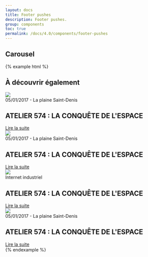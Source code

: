 ```yaml
---
layout: docs
title: Footer pushes
description: Footer pushes.
group: components
toc: true
permalink: /docs/4.0/components/footer-pushes
---
```


## Carousel

{% example html %}
<div class="background-light">
  <div class="container gt-8 gb-5">
    <h2 class="h1 mb-5">À découvrir également</h2>
    <div class="swiper multi-slideshow" data-component="multi-slideshow">
      <div class="swiper-container" data-role="container">
        <div class="swiper-wrapper">
          <div class="swiper-slide">
            <div>
              <img class="w-100 mb-4 rounded" src="https://dummyimage.com/240x158/000/fff" />
              <div>
                <div class="text-sm text-uppercase mb-2">05/01/2017 - La plaine Saint-Denis</div>
                <h2 class="mb-3">ATELIER 574 : LA CONQUÊTE DE L'ESPACE</h2>
                <a href="#" class="btn btn-link">Lire la suite <i class="icons-arrow-next icon-size-x5 ml-2"></i></a>
              </div>
            </div>
          </div>
          <div class="swiper-slide">
            <div>
              <img class="w-100 mb-4 rounded" src="https://dummyimage.com/240x158/000/fff" />
              <div>
                <div class="text-sm text-uppercase mb-2">05/01/2017 - La plaine Saint-Denis</div>
                <h2 class="mb-3">ATELIER 574 : LA CONQUÊTE DE L'ESPACE</h2>
                <a href="#" class="btn btn-link">Lire la suite <i class="icons-arrow-next icon-size-x5 ml-2"></i></a>
              </div>
            </div>
          </div>
          <div class="swiper-slide">
            <div>
              <img class="w-100 mb-4 rounded" src="https://dummyimage.com/240x158/000/fff" />
              <div>
                <div class="text-sm text-uppercase text-primary font-weight-medium mb-2">Internet industriel</div>
                <h2 class="mb-3">ATELIER 574 : LA CONQUÊTE DE L'ESPACE</h2>
                <a href="#" class="btn btn-link">Lire la suite <i class="icons-arrow-next icon-size-x5 ml-2"></i></a>
              </div>
            </div>
          </div>
          <div class="swiper-slide">
            <div>
              <img class="w-100 mb-4 rounded" src="https://dummyimage.com/240x158/000/fff" />
              <div>
                <div class="text-sm text-uppercase mb-2">05/01/2017 - La plaine Saint-Denis</div>
                <h2 class="mb-3">ATELIER 574 : LA CONQUÊTE DE L'ESPACE</h2>
                <a href="#" class="btn btn-link">Lire la suite <i class="icons-arrow-next icon-size-x5 ml-2"></i></a>
              </div>
            </div>
          </div>            
        </div>
      </div>
      <div class="swiper-pagination gt-5" data-role="pagination"></div>
      <div class="swiper-buttons">
        <div class="swiper-button-prev" data-role="button-prev"><i class="icons-arrow-prev icon-size-x75"></i></div>
        <div class="swiper-button-next" data-role="button-next"><i class="icons-arrow-next icon-size-x75"></i></div>
      </div>
    </div>
  </div>
</div>
{% endexample %}
